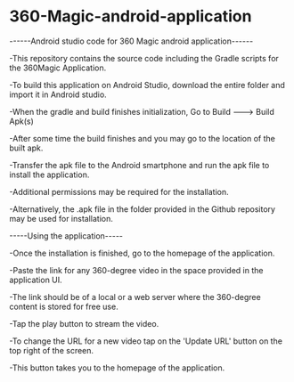 # 360-Magic-android-application
------Android studio code for 360 Magic android application------

-This repository contains the source code including the Gradle scripts for the 360Magic Application.

-To build this application on Android Studio, download the entire folder and import it in Android studio.

-When the gradle and build finishes initialization, Go to Build ---> Build Apk(s)

-After some time the build finishes and you may go to the location of the built apk.

-Transfer the apk file to the Android smartphone and run the apk file to install the application.

-Additional permissions may be required for the installation.

-Alternatively, the .apk file in the folder provided in the Github repository may be used for installation.

-----Using the application-----

-Once the installation is finished, go to the homepage of the application.

-Paste the link for any 360-degree video in the space provided in the application UI.

-The link should be of a local or a web server where the 360-degree content is stored for free use.

-Tap the play button to stream the video.

-To change the URL for a new video tap on the 'Update URL' button on the top right of the screen.

-This button takes you to the homepage of the application.
